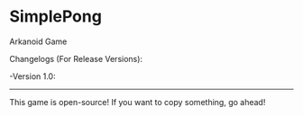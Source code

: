# SimplePong
 Arkanoid Game

Changelogs (For Release Versions):

-Version 1.0:
    

-----------------------

This game is open-source! If you want to copy something, go ahead!
